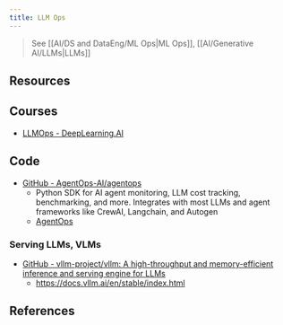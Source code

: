 ```yaml
---
title: LLM Ops
---
```


> See [[AI/DS and DataEng/ML Ops|ML Ops]], [[AI/Generative AI/LLMs|LLMs]]

## Resources

## Courses
- [LLMOps - DeepLearning.AI](https://www.deeplearning.ai/short-courses/llmops/?utm_source=pocket_shared)

## Code
- [GitHub - AgentOps-AI/agentops](https://github.com/AgentOps-AI/agentops?utm_source=pocket_shared) 
	- Python SDK for AI agent monitoring, LLM cost tracking, benchmarking, and more. Integrates with most LLMs and agent frameworks like CrewAI, Langchain, and Autogen
	- [AgentOps](https://www.agentops.ai/)

### Serving LLMs, VLMs
- [GitHub - vllm-project/vllm: A high-throughput and memory-efficient inference and serving engine for LLMs](https://github.com/vllm-project/vllm)
	- https://docs.vllm.ai/en/stable/index.html
## References

